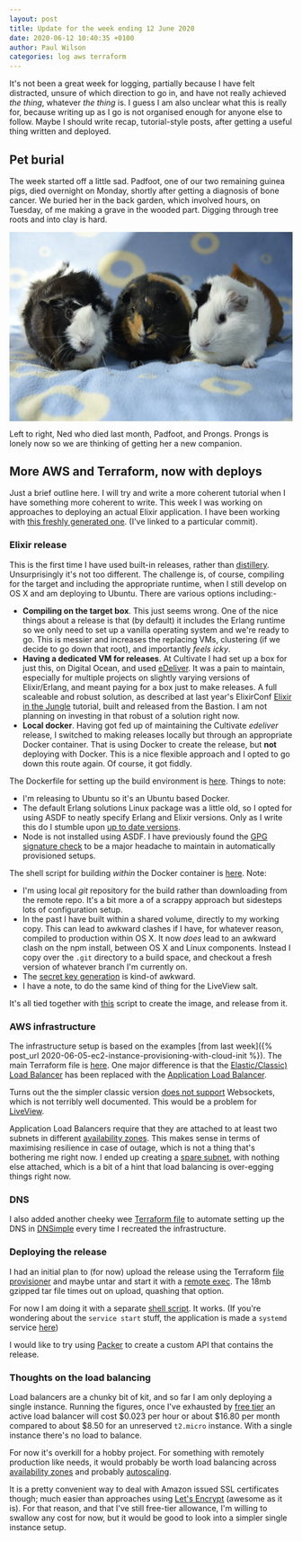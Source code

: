 ```yaml
---
layout: post
title: Update for the week ending 12 June 2020
date: 2020-06-12 10:40:35 +0100
author: Paul Wilson
categories: log aws terraform
---
```


It's not been a great week for logging, partially because I have felt distracted, unsure of which direction to go in, and have not really achieved _the thing_, whatever _the thing_ is. I guess I am also unclear what this is really for, because writing up as I go is not organised enough for anyone else to follow. Maybe I should write recap, tutorial-style posts, after getting a useful thing written and deployed.

## Pet burial

The week started off a little sad. Padfoot, one of our two remaining guinea pigs, died overnight on Monday, shortly after getting a diagnosis of bone cancer. We buried her in the back garden, which involved hours, on Tuesday, of me making a grave in the wooded part. Digging through tree roots and into clay is hard.

<img src="/assets/pigs.jpg" style="margin: auto; display: block">

Left to right, Ned who died last month, Padfoot, and Prongs. Prongs is lonely now so we are thinking of getting her a new companion.

## More AWS and Terraform, now with deploys


Just a brief outline here. I will try and write a more coherent tutorial when I have something more coherent to write. This week I was working on approaches to deploying an actual Elixir application. I have been working with [this freshly generated one](https://github.com/paulanthonywilson/correct-horse-elixir/commit/7b43ec8f9d05ec2df5c9f004b161bfc6c39689bf). (I've linked to a particular commit).

### Elixir release

This is the first time I have used built-in releases, rather than [distillery](https://github.com/bitwalker/distillery). Unsurprisingly it's not too different. The challenge is, of course, compiling for the target and including the appropriate runtime, when I still develop on OS X and am deploying to Ubuntu. There are various options including:-

* **Compiling on the target box**. This just seems wrong. One of the nice things about a release is that (by default) it includes the Erlang runtime so we only need to set up a vanilla operating system and we're ready to go. This is messier and increases the replacing VMs, clustering (if we decide to go down that root), and importantly _feels icky_.
* **Having a dedicated VM for releases**. At Cultivate I had set up a box for just this, on Digital Ocean, and used [eDeliver](https://github.com/edeliver/edeliver). It was a pain to maintain, especially for multiple projects on slightly varying versions of Elixir/Erlang, and meant paying for a box just to make releases. A full scaleable and robust solution, as described at last year's ElixirConf [Elixir in the Jungle](https://github.com/piisalie/aws_training_elixirconf_2019) tutorial, built and released from the Bastion. I am not planning on investing in that robust of a solution right now.
* **Local docker**. Having got fed up of maintaining the Cultivate _edeliver_ release, I switched to making releases locally but through an appropriate Docker container. That is using Docker to create the release, but **not** deploying with Docker. This is a nice flexible approach and I opted to go down this route again. Of course, it got fiddly.

The Dockerfile for setting up the build environment is [here](https://github.com/paulanthonywilson/correct-horse-elixir/blob/7b43ec8f9d05ec2df5c9f004b161bfc6c39689bf/deploy/docker_build/Dockerfile). Things to note:

* I'm releasing to Ubuntu so it's an Ubuntu based Docker.
* The default Erlang solutions Linux package was a little old, so I opted for using ASDF to neatly specify Erlang and Elixir versions. Only as I write this do I stumble upon [up to date versions](https://www.erlang-solutions.com/resources/download.html). 
* Node is not installed using ASDF. I have previously found the  [GPG signature check](https://github.com/asdf-vm/asdf-nodejs) to be a major headache to maintain in automatically provisioned setups. 

The shell script for building _within_ the Docker container is [here](https://github.com/paulanthonywilson/correct-horse-elixir/blob/7b43ec8f9d05ec2df5c9f004b161bfc6c39689bf/deploy/docker_build/build). Note:

* I'm using local _git_ repository for the build rather than downloading from the remote repo. It's a bit more a of a scrappy approach but sidesteps lots of configuration setup.
* In the past I have built within a shared volume, directly to my working copy. This can lead to awkward clashes if I have, for whatever reason, compiled to production within OS X. It now _does_ lead to an awkward clash on the npm install, between OS X and Linux components. Instead I copy over the `.git` directory to a build space, and checkout a fresh version of whatever branch I'm currently on.
* The [secret key generation](https://github.com/paulanthonywilson/correct-horse-elixir/blob/3540cc27dad6ecb4a570ca221bc39d18697e11f0/deploy/docker_build/build#L34) is kind-of awkward.
* I have a note, to do the same kind of thing for the LiveView salt.

It's all tied together with [this](https://github.com/paulanthonywilson/correct-horse-elixir/blob/7b43ec8f9d05ec2df5c9f004b161bfc6c39689bf/bin/make-release) script to create the image, and release from it.


### AWS infrastructure 

The infrastructure setup is based on the examples [from last week]({% post_url 2020-06-05-ec2-instance-provisioning-with-cloud-init %}). The main Terraform file is [here](https://github.com/paulanthonywilson/correct-horse-elixir/blob/7b43ec8f9d05ec2df5c9f004b161bfc6c39689bf/deploy/terraform/main.tf). One major difference is that the [Elastic/Classic) Load Balancer](https://docs.aws.amazon.com/AmazonECS/latest/developerguide/load-balancer-types.html#clb) has been replaced with the [Application Load Balancer](https://docs.aws.amazon.com/AmazonECS/latest/developerguide/load-balancer-types.html#alb).

Turns out the the simpler classic version [does not support](https://jayendrapatil.com/aws-classic-load-balancer-vs-application-load-balancer/#WebSockets) Websockets, which is not terribly well documented. This would be a problem for [LiveView](https://hexdocs.pm/phoenix_live_view/Phoenix.LiveView.html).

Application Load Balancers require that they are attached to at least two subnets in different [availability zones](https://docs.aws.amazon.com/AWSEC2/latest/UserGuide/using-regions-availability-zones.html). This makes sense in terms of maximising resilience in case of outage, which is not a thing that's bothering me right now. I ended up creating a [spare subnet](https://github.com/paulanthonywilson/correct-horse-elixir/blob/7b43ec8f9d05ec2df5c9f004b161bfc6c39689bf/deploy/terraform/main.tf#L32), with nothing else attached, which is a bit of a hint that load balancing is over-egging things right now.

### DNS

I also added another cheeky wee [Terraform file](https://github.com/paulanthonywilson/correct-horse-elixir/blob/master/deploy/terraform/dnsimple.tf) to automate setting up the DNS in [DNSimple](https://dnsimple.com/) every time I recreated the infrastructure.

### Deploying the release

I had an initial plan to (for now) upload the release using the Terraform [file provisioner](https://www.terraform.io/docs/provisioners/file.html) and maybe untar and start it with a [remote exec](https://www.terraform.io/docs/provisioners/remote-exec.html). The 18mb gzipped tar file times out on upload, quashing that option.

For now I am doing it with a separate [shell script](https://github.com/paulanthonywilson/correct-horse-elixir/blob/master/bin/deploy-release). It works. (If you're wondering about the `service start` stuff, the application is made a `systemd` service [here](https://github.com/paulanthonywilson/correct-horse-elixir/blob/master/deploy/terraform/cloud_config.yaml))

I would like to try using [Packer](https://www.packer.io) to create a custom API that contains the release.

### Thoughts on the load balancing

Load balancers are a chunky bit of kit, and so far I am only deploying a single instance. Running the figures, once I've exhausted by [free tier](https://aws.amazon.com/free/?all-free-tier.sort-by=item.additionalFields.SortRank&all-free-tier.sort-order=asc) an active load balancer will cost $0.023 per hour or about $16.80 per month compared to about $8.50 for an unreserved `t2.micro` instance. With a single instance there's no load to balance.

For now it's overkill for a hobby project. For something with remotely production like needs, it would probably be worth load balancing across [availability zones](https://docs.aws.amazon.com/AWSEC2/latest/UserGuide/using-regions-availability-zones.html) and probably [autoscaling](https://docs.aws.amazon.com/autoscaling/ec2/userguide/AutoScalingGroup.html).

It is a pretty convenient way to deal with Amazon issued SSL certificates though; much easier than approaches using [Let's Encrypt](https://letsencrypt.org) (awesome as it is). For that reason, and that I've still free-tier allowance, I'm willing to swallow any cost for now, but it would be good to look into a simpler single instance setup.

